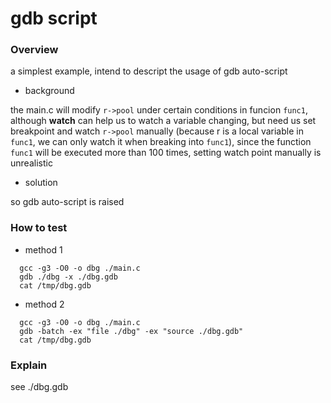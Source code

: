 # gdb script

### Overview

a simplest example, intend to descript the usage of gdb auto-script

- background

the main.c will modify `r->pool` under certain conditions in funcion `func1`, although **watch** can help us to watch a variable changing, but need us set breakpoint and watch `r->pool` manually (because r is a local variable in `func1`, we can only watch it when breaking into `func1`), since the function `func1` will be executed more than 100 times, setting watch point manually is unrealistic

- solution

so gdb auto-script is raised

### How to test

- method 1

```shell
  gcc -g3 -O0 -o dbg ./main.c
  gdb ./dbg -x ./dbg.gdb
  cat /tmp/dbg.gdb
```

- method 2

```
  gcc -g3 -O0 -o dbg ./main.c
  gdb -batch -ex "file ./dbg" -ex "source ./dbg.gdb"
  cat /tmp/dbg.gdb
```

### Explain

see ./dbg.gdb
